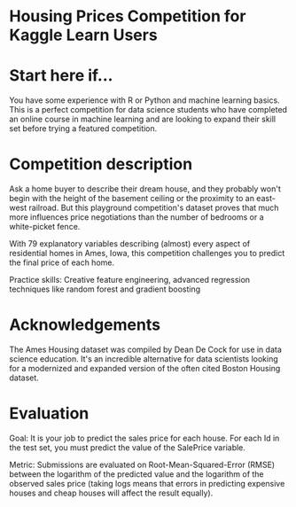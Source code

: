 # Housing Prices Competition for Kaggle Learn Users

# Start here if...
You have some experience with R or Python and machine learning basics. This is a perfect competition for data science students who have completed an online course in machine learning and are looking to expand their skill set before trying a featured competition.

# Competition description
Ask a home buyer to describe their dream house, and they probably won't begin with the height of the basement ceiling or the proximity to an east-west railroad. But this playground competition's dataset proves that much more influences price negotiations than the number of bedrooms or a white-picket fence.

With 79 explanatory variables describing (almost) every aspect of residential homes in Ames, Iowa, this competition challenges you to predict the final price of each home.

Practice skills: Creative feature engineering, advanced regression techniques like random forest and gradient boosting

# Acknowledgements
The Ames Housing dataset was compiled by Dean De Cock for use in data science education. It's an incredible alternative for data scientists looking for a modernized and expanded version of the often cited Boston Housing dataset. 

# Evaluation
Goal:
It is your job to predict the sales price for each house. For each Id in the test set, you must predict the value of the SalePrice variable. 

Metric:
Submissions are evaluated on Root-Mean-Squared-Error (RMSE) between the logarithm of the predicted value and the logarithm of the observed sales price (taking logs means that errors in predicting expensive houses and cheap houses will affect the result equally).
